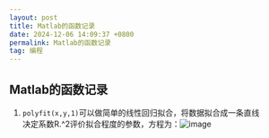 ```yaml
---
layout: post
title: Matlab的函数记录
date: 2024-12-06 14:09:37 +0800
permalink: Matlab的函数记录
tag: 编程
---
```

## Matlab的函数记录
1. `polyfit(x,y,1)`可以做简单的线性回归拟合，将数据拟合成一条直线  
   决定系数R.^2评价拟合程度的参数，方程为：![image](https://github.com/user-attachments/assets/870b9f43-13d4-4501-a875-1d3c447bc00c)

